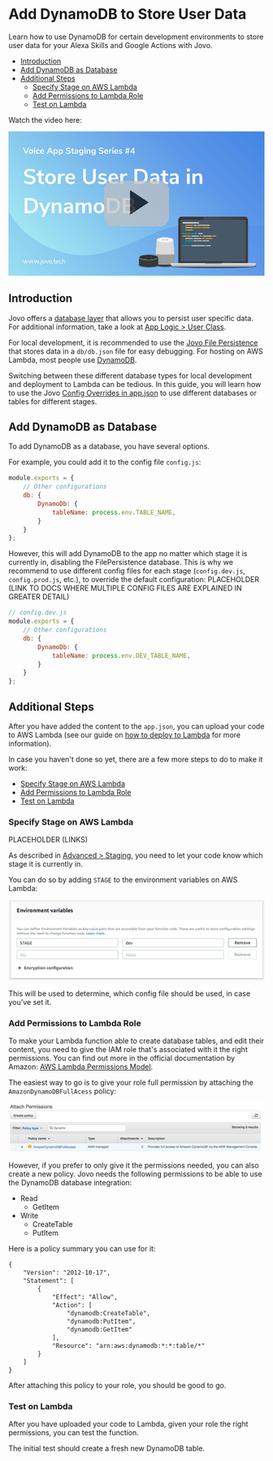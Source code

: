 # Add DynamoDB to Store User Data

Learn how to use DynamoDB for certain development environments to store user data for your Alexa Skills and Google Actions with Jovo.

* [Introduction](#introduction)
* [Add DynamoDB as Database](#add-dynamodb-as-database)
* [Additional Steps](#additional-steps)
   * [Specify Stage on AWS Lambda](#specify-stage-on-aws-lambda)
   * [Add Permissions to Lambda Role](#add-permissions-to-lambda-role)
   * [Test on Lambda](#test-on-lambda)

Watch the video here:

[![Video: Use DynamoDB to Store User Data in your Voice Apps](./img/video-dynamodb-dev.jpg "youtube-video")](https://www.youtube.com/watch?v=AevYJhAVQzg)

## Introduction

Jovo offers a [database layer](https://github.com/jovotech/jovo-framework-nodejs/blob/master/docs/06_integrations/databases 'docs/databases') that allows you to persist user specific data. For additional information, take a look at [App Logic > User Class](https://github.com/jovotech/jovo-framework-nodejs/blob/master/docs/04_app-logic/02_data/user.md 'docs/data/user').

For local development, it is recommended to use the [Jovo File Persistence](https://github.com/jovotech/jovo-framework-nodejs/blob/master/docs/06_integrations/databases#filepersistence 'docs/databases#filepersistence') that stores data in a `db/db.json` file for easy debugging. For hosting on AWS Lambda, most people use [DynamoDB](https://github.com/jovotech/jovo-framework-nodejs/blob/master/docs/06_integrations/databases#dynamodb 'docs/databases#dynamodb').

Switching between these different database types for local development and deployment to Lambda can be tedious. In this guide, you will learn how to use the Jovo [Config Overrides in app.json](https://github.com/jovotech/jovo-framework-nodejs/blob/master/docs/03_app-configuration/app-json.md#config-overrides 'docs/app-json#config-overrides') to use different databases or tables for different stages.

## Add DynamoDB as Database

To add DynamoDB as a database, you have several options.

For example, you could add it to the config file `config.js`:

```javascript
module.exports = {
    // Other configurations
    db: {
        DynamoDb: {
            tableName: process.env.TABLE_NAME,
        }
    }
};
```

However, this will add DynamoDB to the app no matter which stage it is currently in, disabling the FilePersistence database. This is why we recommend to use different config files for each stage (`config.dev.js`, `config.prod.js`, etc.), to override the default configuration: PLACEHOLDER (LINK TO DOCS WHERE MULTIPLE CONFIG FILES ARE EXPLAINED IN GREATER DETAIL)

```javascript
// config.dev.js
module.exports = {
    // Other configurations
    db: {
        DynamoDb: {
            tableName: process.env.DEV_TABLE_NAME,
        }
    }
};
```

## Additional Steps

After you have added the content to the `app.json`, you can upload your code to AWS Lambda (see our guide on [how to deploy to Lambda](./deploy-lambda-cli.md './deploy-lambda-cli') for more information). 

In case you haven't done so yet, there are a few more steps to do to make it work:

* [Specify Stage on AWS Lambda](#specify-stage-on-aws-lambda)
* [Add Permissions to Lambda Role](#add-permissions-to-lambda-role)
* [Test on Lambda](#test-on-lambda)


### Specify Stage on AWS Lambda

PLACEHOLDER (LINKS)

As described in [Advanced > Staging](https://github.com/jovotech/jovo-framework-nodejs/blob/master/docs/07_advanced#staging 'docs/advanced#staging'), you need to let your code know which stage it is currently in.

You can do so by adding `STAGE` to the environment variables on AWS Lambda:

![Staging environment variable in AWS Lambda](./img/staging-env-lambda.png "How to set the stage variable in Lambda")

This will be used to determine, which config file should be used, in case you've set it.

### Add Permissions to Lambda Role

To make your Lambda function able to create database tables, and edit their content, you need to give the IAM role that's associated with it the right permissions. You can find out more in the official documentation by Amazon: [AWS Lambda Permissions Model](http://docs.aws.amazon.com/lambda/latest/dg/intro-permission-model.html). 

The easiest way to go is to give your role full permission by attaching the `AmazonDynamoDBFullAcess` policy:

![AWS Lambda DynamoDB Full Access](./img/dynamodb-fullaccess-permissions.jpg "How to give your Lambda role the right permissions for DynamoDB")

However, if you prefer to only give it the permissions needed, you can also create a new policy. Jovo needs the following permissions to be able to use the DynamoDB database integration:

* Read
   * GetItem
* Write
   * CreateTable
   * PutItem

Here is a policy summary you can use for it:

```
{
    "Version": "2012-10-17",
    "Statement": [
        {
            "Effect": "Allow",
            "Action": [
                "dynamodb:CreateTable",
                "dynamodb:PutItem",
                "dynamodb:GetItem"
            ],
            "Resource": "arn:aws:dynamodb:*:*:table/*"
        }
    ]
}
```

After attaching this policy to your role, you should be good to go.


### Test on Lambda

After you have uploaded your code to Lambda, given your role the right permissions, you can test the function.

The initial test should create a fresh new DynamoDB table.


<!--[metadata]: { "description": "Learn how to use DynamoDB for certain development environments to store user data for your Alexa Skills and Google Actions with Jovo.", "author": "jan-koenig", "tags": "Database, DynamoDB" }-->
